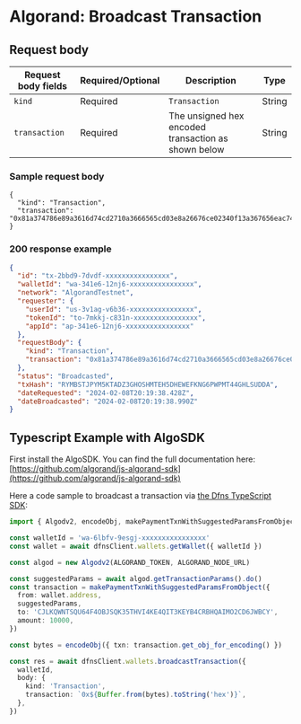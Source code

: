 # Algorand: Broadcast Transaction

## Request body <a href="#transaction-request-body" id="transaction-request-body"></a>

| Request body fields | Required/Optional | Description                                         | Type   |
| ------------------- | ----------------- | --------------------------------------------------- | ------ |
| `kind`              | Required          | `Transaction`                                       | String |
| `transaction`       | Required          | The unsigned hex encoded transaction as shown below | String |

### Sample request body <a href="#sample-transaction-request" id="sample-transaction-request"></a>

```shell
{
  "kind": "Transaction",
  "transaction": "0x81a374786e89a3616d74cd2710a3666565cd03e8a26676ce02340f13a367656eac746573746e65742d76312e30a26768c4204863b518a4b3c84ec810f22d4f1081cb0f71f059a7ac20dec62f7f70e5093a22a26c76ce023412fba3726376c4201256a859b39429ee178e0a65056fb33d51c5139044f6a2603c144278010c7684a3736e64c4201256a859b39429ee178e0a65056fb33d51c5139044f6a2603c144278010c7684a474797065a3706179"
}
```

### 200 response example <a href="#transaction-response-example" id="transaction-response-example"></a>

```json
{
  "id": "tx-2bbd9-7dvdf-xxxxxxxxxxxxxxxx",
  "walletId": "wa-341e6-12nj6-xxxxxxxxxxxxxxxx",
  "network": "AlgorandTestnet",
  "requester": {
    "userId": "us-3v1ag-v6b36-xxxxxxxxxxxxxxxx",
    "tokenId": "to-7mkkj-c831n-xxxxxxxxxxxxxxxx",
    "appId": "ap-341e6-12nj6-xxxxxxxxxxxxxxxx"
  },
  "requestBody": {
    "kind": "Transaction",
    "transaction": "0x81a374786e89a3616d74cd2710a3666565cd03e8a26676ce02340f13a367656eac746573746e65742d76312e30a26768c4204863b518a4b3c84ec810f22d4f1081cb0f71f059a7ac20dec62f7f70e5093a22a26c76ce023412fba3726376c4201256a859b39429ee178e0a65056fb33d51c5139044f6a2603c144278010c7684a3736e64c4201256a859b39429ee178e0a65056fb33d51c5139044f6a2603c144278010c7684a474797065a3706179"
  },
  "status": "Broadcasted",
  "txHash": "RYMBSTJPYM5KTADZ3GHOSHMTEH5DHEWEFKNG6PWPMT44GHLSUDDA",
  "dateRequested": "2024-02-08T20:19:38.428Z",
  "dateBroadcasted": "2024-02-08T20:19:38.990Z"
}
```

## Typescript Example with AlgoSDK

First install the AlgoSDK. You can find the full documentation here: [https://github.com/algorand/js-algorand-sdk](https://github.com/algorand/js-algorand-sdk)

Here a code sample to broadcast a transaction via [the Dfns TypeScript SDK](https://github.com/dfns/dfns-sdk-ts):

```typescript
import { Algodv2, encodeObj, makePaymentTxnWithSuggestedParamsFromObject } from 'algosdk'

const walletId = 'wa-6lbfv-9esgj-xxxxxxxxxxxxxxxx'
const wallet = await dfnsClient.wallets.getWallet({ walletId })

const algod = new Algodv2(ALGORAND_TOKEN, ALGORAND_NODE_URL)

const suggestedParams = await algod.getTransactionParams().do()
const transaction = makePaymentTxnWithSuggestedParamsFromObject({
  from: wallet.address,
  suggestedParams,
  to: 'CJLKQWNTSQU64F4OBJSQK35THVI4KE4QIT3KEYB4CRBHQAIMO2CD6JWBCY',
  amount: 10000,
})

const bytes = encodeObj({ txn: transaction.get_obj_for_encoding() })

const res = await dfnsClient.wallets.broadcastTransaction({
  walletId,
  body: {
    kind: 'Transaction',
    transaction: `0x${Buffer.from(bytes).toString('hex')}`,
  },
})
```
